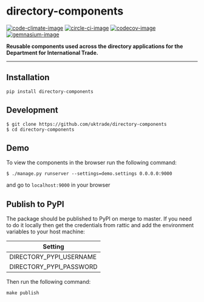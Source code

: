 # directory-components

[![code-climate-image]][code-climate]
[![circle-ci-image]][circle-ci]
[![codecov-image]][codecov]
[![gemnasium-image]][gemnasium]

**Reusable components used across the directory applications for the Department for International Trade.**

---

## Installation

```shell
pip install directory-components
```

## Development

    $ git clone https://github.com/uktrade/directory-components
    $ cd directory-components


## Demo

To view the components in the browser run the following command:

    $ ./manage.py runserver --settings=demo.settings 0.0.0.0:9000

and go to `localhost:9000` in your browser


## Publish to PyPI

The package should be published to PyPI on merge to master. If you need to do it locally then get the credentials from rattic and add the environment variables to your host machine:

| Setting                     |
| --------------------------- |
| DIRECTORY_PYPI_USERNAME     |
| DIRECTORY_PYPI_PASSWORD     |


Then run the following command:

    make publish


[code-climate-image]: https://codeclimate.com/github/uktrade/directory-components/badges/issue_count.svg
[code-climate]: https://codeclimate.com/github/uktrade/directory-components

[circle-ci-image]: https://circleci.com/gh/uktrade/directory-components/tree/master.svg?style=svg
[circle-ci]: https://circleci.com/gh/uktrade/directory-components/tree/master

[codecov-image]: https://codecov.io/gh/uktrade/directory-components/branch/master/graph/badge.svg
[codecov]: https://codecov.io/gh/uktrade/directory-components

[gemnasium-image]: https://gemnasium.com/badges/github.com/uktrade/directory-components.svg
[gemnasium]: https://gemnasium.com/github.com/uktrade/directory-components
